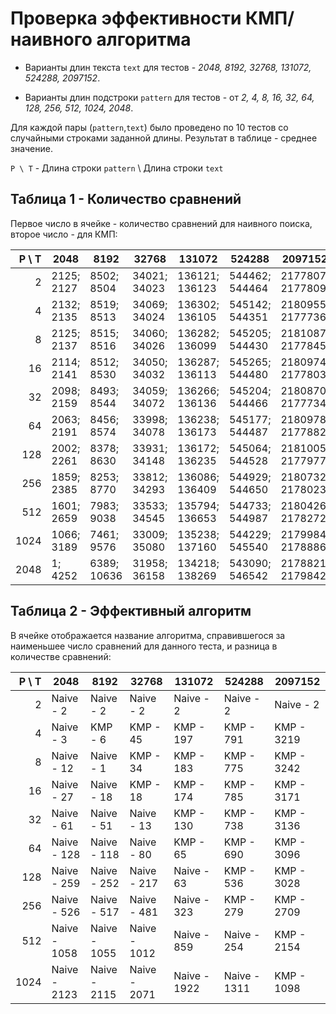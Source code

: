 # Проверка эффективности КМП/наивного алгоритма

 - Варианты длин текста `text` для тестов - *2048, 8192, 32768, 131072, 524288, 2097152*. 

 - Варианты длин подстроки `pattern` для тестов - от *2, 4, 8, 16, 32, 64, 128, 256, 512, 1024, 2048*.

Для каждой пары (`pattern`,`text`) было проведено по 10 тестов со случайными строками заданной длины. Результат в таблице - среднее значение. 

`P \ T` - Длина строки `pattern` \ Длина строки `text`  


## Таблица 1 - Количество сравнений 

Первое число в ячейке - количество сравнений для наивного поиска, второе число - для КМП:  

| P \ T|              2048  |              8192  |             32768  |            131072  |            524288  |           2097152  |
|-----:|--------------------|--------------------|--------------------|--------------------|--------------------|--------------------|
|    2 |    2125;     2127  |    8502;     8504  |   34021;    34023  |  136121;   136123  |  544462;   544464  | 2177807;  2177809  |
|    4 |    2132;     2135  |    8519;     8513  |   34069;    34024  |  136302;   136105  |  545142;   544351  | 2180955;  2177736  |
|    8 |    2125;     2137  |    8515;     8516  |   34060;    34026  |  136282;   136099  |  545205;   544430  | 2181087;  2177845  |
|   16 |    2114;     2141  |    8512;     8530  |   34050;    34032  |  136287;   136113  |  545265;   544480  | 2180974;  2177803  |
|   32 |    2098;     2159  |    8493;     8544  |   34059;    34072  |  136266;   136136  |  545204;   544466  | 2180870;  2177734  |
|   64 |    2063;     2191  |    8456;     8574  |   33998;    34078  |  136238;   136173  |  545177;   544487  | 2180978;  2177882  |
|  128 |    2002;     2261  |    8378;     8630  |   33931;    34148  |  136172;   136235  |  545064;   544528  | 2181005;  2177977  |
|  256 |    1859;     2385  |    8253;     8770  |   33812;    34293  |  136086;   136409  |  544929;   544650  | 2180732;  2178023  |
|  512 |    1601;     2659  |    7983;     9038  |   33533;    34545  |  135794;   136653  |  544733;   544987  | 2180426;  2178272  |
| 1024 |    1066;     3189  |    7461;     9576  |   33009;    35080  |  135238;   137160  |  544229;   545540  | 2179984;  2178886  |
| 2048 |       1;     4252  |    6389;    10636  |   31958;    36158  |  134218;   138269  |  543090;   546542  | 2178821;  2179842  |

## Таблица 2 - Эффективный алгоритм

В ячейке отображается название алгоритма, справившегося за наименьшее число сравнений для данного теста, и разница в количестве сравнений: 

| P \ T|              2048  |              8192  |             32768  |            131072  |            524288  |           2097152  |
|-----:|--------------------|--------------------|--------------------|--------------------|--------------------|--------------------|
|    2 | Naive -         2  | Naive -         2  | Naive -         2  | Naive -         2  | Naive -         2  | Naive -         2  | 
|    4 | Naive -         3  |  KMP  -         6  |  KMP  -        45  |  KMP  -       197  |  KMP  -       791  |  KMP  -      3219  | 
|    8 | Naive -        12  | Naive -         1  |  KMP  -        34  |  KMP  -       183  |  KMP  -       775  |  KMP  -      3242  | 
|   16 | Naive -        27  | Naive -        18  |  KMP  -        18  |  KMP  -       174  |  KMP  -       785  |  KMP  -      3171  | 
|   32 | Naive -        61  | Naive -        51  | Naive -        13  |  KMP  -       130  |  KMP  -       738  |  KMP  -      3136  | 
|   64 | Naive -       128  | Naive -       118  | Naive -        80  |  KMP  -        65  |  KMP  -       690  |  KMP  -      3096  | 
|  128 | Naive -       259  | Naive -       252  | Naive -       217  | Naive -        63  |  KMP  -       536  |  KMP  -      3028  | 
|  256 | Naive -       526  | Naive -       517  | Naive -       481  | Naive -       323  |  KMP  -       279  |  KMP  -      2709  | 
|  512 | Naive -      1058  | Naive -      1055  | Naive -      1012  | Naive -       859  | Naive -       254  |  KMP  -      2154  | 
| 1024 | Naive -      2123  | Naive -      2115  | Naive -      2071  | Naive -      1922  | Naive -      1311  |  KMP  -      1098  | 